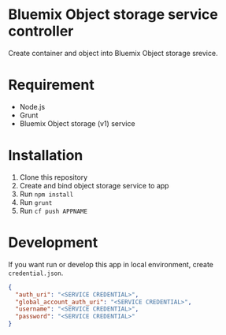 # Bluemix Object storage service controller

Create container and object into Bluemix Object storage srevice.


# Requirement

* Node.js
* Grunt
* Bluemix Object storage (v1) service


# Installation

1. Clone this repository
2. Create and bind object storage service to app
3. Run `npm install`
3. Run `grunt`
4. Run `cf push APPNAME`


# Development

If you want run or develop this app in local environment, create `credential.json`.

```credential.json
{
  "auth_uri": "<SERVICE CREDENTIAL>",
  "global_account_auth_uri": "<SERVICE CREDENTIAL>",
  "username": "<SERVICE CREDENTIAL>",
  "password": "<SERVICE CREDENTIAL>"
}
```
